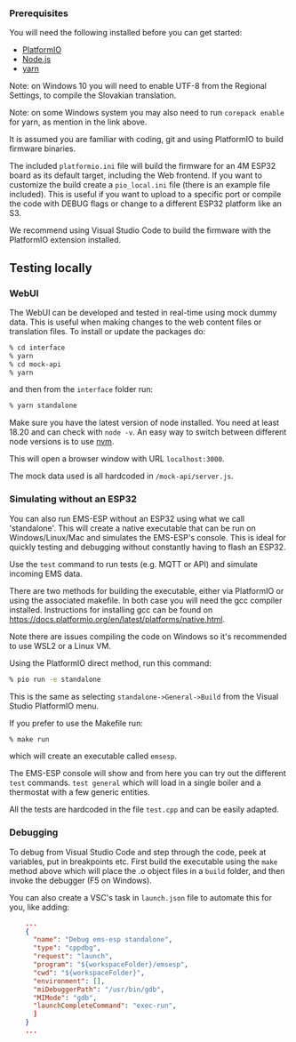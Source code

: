 ### Prerequisites

You will need the following installed before you can get started:

- [PlatformIO](https://platformio.org/)
- [Node.js](https://nodejs.org)
- [yarn](https://yarnpkg.com/getting-started/install)

Note: on Windows 10 you will need to enable UTF-8 from the Regional Settings, to compile the Slovakian translation.

Note: on some Windows system you may also need to run `corepack enable` for yarn, as mention in the link above.

It is assumed you are familiar with coding, git and using PlatformIO to build firmware binaries.

The included `platformio.ini` file will build the firmware for an 4M ESP32 board as its default target, including the Web frontend. If you want to customize the build create a `pio_local.ini` file (there is an example file included). This is useful if you want to upload to a specific port or compile the code with DEBUG flags or change to a different ESP32 platform like an S3.

We recommend using Visual Studio Code to build the firmware with the PlatformIO extension installed.

## Testing locally

### WebUI

The WebUI can be developed and tested in real-time using mock dummy data. This is useful when making changes to the web content files or translation files. To install or update the packages do:

```sh
% cd interface
% yarn
% cd mock-api
% yarn
```

and then from the `interface` folder run:

```sh
% yarn standalone
```

Make sure you have the latest version of node installed. You need at least 18.20 and can check with `node -v`. An easy way to switch between different node versions is to use [nvm](https://github.com/nvm-sh/nvm).

This will open a browser window with URL `localhost:3000`.

The mock data used is all hardcoded in `/mock-api/server.js`.

### Simulating without an ESP32

You can also run EMS-ESP without an ESP32 using what we call 'standalone'. This will create a native executable that can be run on Windows/Linux/Mac and simulates the EMS-ESP's console. This is ideal for quickly testing and debugging without constantly having to flash an ESP32.

Use the `test` command to run tests (e.g. MQTT or API) and simulate incoming EMS data.

There are two methods for building the executable, either via PlatformIO or using the associated makefile. In both case you will need the gcc compiler installed. Instructions for installing gcc can be found on <https://docs.platformio.org/en/latest/platforms/native.html>.

Note there are issues compiling the code on Windows so it's recommended to use WSL2 or a Linux VM.

Using the PlatformIO direct method, run this command:

```sh
% pio run -e standalone
```

This is the same as selecting `standalone->General->Build` from the Visual Studio PlatformIO menu.

If you prefer to use the Makefile run:

```sh
% make run
```

which will create an executable called `emsesp`.

The EMS-ESP console will show and from here you can try out the different `test` commands. `test general` which will load in a single boiler and a thermostat with a few generic entities.

All the tests are hardcoded in the file `test.cpp` and can be easily adapted.

### Debugging

To debug from Visual Studio Code and step through the code, peek at variables, put in breakpoints etc. First build the executable using the `make` method above which will place the .o object files in a `build` folder, and then invoke the debugger (F5 on Windows).

You can also create a VSC's task in `launch.json` file to automate this for you, like adding:

```json
    ...
    {
      "name": "Debug ems-esp standalone",
      "type": "cppdbg",
      "request": "launch",
      "program": "${workspaceFolder}/emsesp",
      "cwd": "${workspaceFolder}",
      "environment": [],
      "miDebuggerPath": "/usr/bin/gdb",
      "MIMode": "gdb",
      "launchCompleteCommand": "exec-run",
      ]
    }
    ...
```
